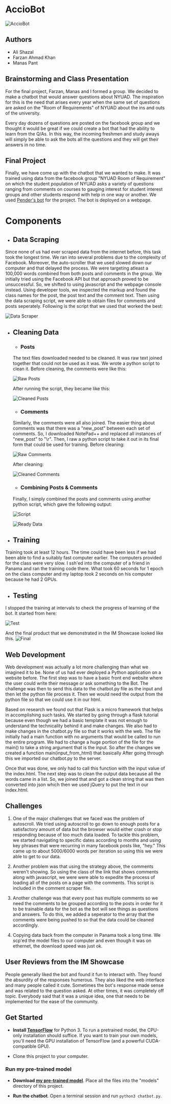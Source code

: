 # AccioBot 

![AccioBot](https://github.com/artintelclass/final-alishazal/blob/master/photos/homepage.png)

## Authors
* Ali Shazal
* Farzan Ahmad Khan
* Manas Pant

## Brainstorming and Class Presentation

For the final project, Farzan, Manas and I formed a group. We decided to make a chatbot that would answer questions about NYUAD. The inspiration for this is the need that arises every year when the same set of questions are asked on the "Room of Requirements" of NYUAD about the ins and outs of the university. 

Every day dozens of questions are posted on the facebook group and we thought it would be great if we could create a bot that had the ability to learn from the Q/As. In this way, the incoming freshmen and study aways will simply be able to ask the bots all the questions and they will get their answers in no time. 

## Final Project
Finally, we have come up with the chatbot that we wanted to make. It was trained using data from the facebook group "NYUAD Room of Requirement" on which the student population of NYUAD asks a variety of questions ranging from comments on courses to gauging interest for student interest groups and other students respond with help in one way or another. We used [Pender's bot](https://github.com/pender/chatbot-rnn) for the project. The bot is deployed on a webpage.

# Components

* ## Data Scraping
Since none of us had ever scraped data from the internet before, this task took the longest time. We ran into several problems due to the complexity of Facebook. Moreover, the auto-scroller that we used slowed down our computer and that delayed the process. We were targeting atleast a 100,000 words combined from both posts and comments in the group. We initially tried using the Facebook API but that approach proved to be unsuccessful. So, we shifted to using javascript and the webpage console instead. Using developer tools, we inspected the markup and found the class names for the post, the post text and the comment text. Then using the data scraping script, we were able to obtain files for comments and posts seperately.
Following is the script that we used that worked the best:

![Data Scraper](https://github.com/artintelclass/final-alishazal/blob/master/photos/scraperCode.png)

* ## Cleaning Data
   * ### Posts
   The text files downloaded needed to be cleaned. It was raw text joined together that could not be used as it was.
   We wrote a python script to clean it. Before cleaning, the comments were like this:
   
   ![Raw Posts](https://github.com/artintelclass/final-alishazal/blob/master/photos/rawPost.png)
   
   After running the script, they became like this:
   
   ![Cleaned Posts](https://github.com/artintelclass/final-alishazal/blob/master/photos/finalPost.png)
   
   * ### Comments
   Similarly, the comments were all also joined. The easier thing about comments was that there was a "new_post" between each set of comments. So, I downloaded NotePad++ and replaced all instances of "new_post" to "\r". Then, I raw a python script to take it out in its final form that could be used for training. 
   Before cleaning:
   
   ![Raw Comments](https://github.com/artintelclass/final-alishazal/blob/master/photos/rawComm.png)
   
   After cleaning:
   
   ![Cleaned Comments](https://github.com/artintelclass/final-alishazal/blob/master/photos/finalComm.png)
   
   * ### Combining Posts & Comments
   
   Finally, I simply combined the posts and comments using another python script, which gave the following output:
   
   ![Script](https://github.com/artintelclass/final-alishazal/blob/master/photos/combine.png)
   
   ![Ready Data](https://github.com/artintelclass/final-alishazal/blob/master/photos/finalData.png)

* ## Training
Training took at least 12 hours. The time could have been less if we had been able to find a suitably fast computer earlier. The computers provided for the class were very slow. I ssh'ed into the computer of a friend in Panama and ran the training code there. What took 60 seconds for 1 epoch on the class computer and my laptop took 2 seconds on his computer because he had 2 GPUs.

* ## Testing
I stopped the training at intervals to check the progress of learning of the bot.
It started from here:

![Test](https://github.com/artintelclass/final-alishazal/blob/master/photos/test.jpeg)

And the final product that we demonstrated in the IM Showcase looked like this.
![Final](https://github.com/artintelclass/final-alishazal/blob/master/photos/usertest.png)

## Web Development

Web development was actually a lot more challenging than what we imagined it to be. None of us had ever deployed a Python application on a website before. The first step was to have a basic front end website where the user could write their message or ask something to the Bot. The challenge was then to send this data to the chatbot.py file as the input and then let the python file process it. Then we would need the output from the python file so that we could use it in our html.

Based on research we found out that Flask is a micro framework that helps in accomplishing such tasks. We started by going through a flask tutorial because even though we had a basic template it was not enough to understand the technicality behind it and make changes. We also had to make changes in the chatbot.py file so that it works with the web. The file initially had a main function with no arguments that would be called to run the entire program. We had to change a huge portion of the file for the main() to take a string argument that is the input. So after the changes we created a function main(input_from_html) that basically After going through this we imported our chatbot.py to the server. 

Once that was done, we only had to call this function with the input value of the index.html. The next step was to clean the output data because all the words came in a list. So, we joined that and got a clean string that was then converted into json which then we used jQuery to put the text in our index.html.

## Challenges

1. One of the major challenges that we faced was the problem of autoscroll. We tried using autoscroll to go down to enough posts for a satisfactory amount of data but the browser would either crash or stop responding because of too much data loaded. To tackle this problem, we started navigating to specific dates according to months and using key phrases that were recurring in many facebook posts like, "hey." This came up to about 5000/6000 words per iteration so using this we were able to get to our data. 

2. Another problem was that using the strategy above, the comments weren't showing. So using the class of the link that shows comments along with javascript, we were were able to expedite the process of loading all of the posts on a page with the comments. This script is included in the comment scraper file. 

3. Another challenge was that every post has multiple comments so we need the comments to be grouped according to the posts in order for it to be trainable data for the bot as the bot will see things as questions and answers. To do this, we added a seperator to the array that the comments were being pushed to so that the data could be cleaned accordingly.

4. Copying data back from the computer in Panama took a long time. We scp'ed the model files to our computer and even though it was on ethernet, the download speed was just ok.

## User Reviews from the IM Showcase
People generally liked the bot and found it fun to interact with. They found the absurdity of the responses humerous. They also liked the web interface and many people called it cute. Sometimes the bot's response made sense and was related to the question asked. At other times, it was completely off topic. Everybody said that it was a unique idea, one that needs to be implemented for the ease of the community.

## Get Started

- **Install [TensorFlow](http://www.tensorflow.org/)** for Python 3. To run a pretrained model, the CPU-only installation should suffice. If you want to train your own models, you'll need the GPU installation of TensorFlow (and a powerful CUDA-compatible GPU).

- Clone this project to your computer.

### Run my pre-trained model

- **Download [my pre-trained model](https://drive.google.com/open?id=1dHXACIA0FSJaPWJHq3LGlmUiLs3z3lrG)**. Place all the files into the "models" directory of this project.

- **Run the chatbot**. Open a terminal session and run `python3 chatbot.py`.
